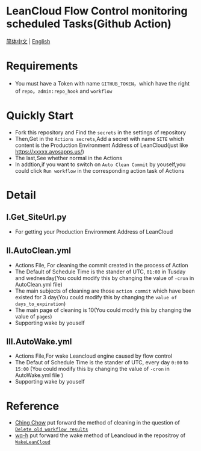 # LeanCloud Flow Control monitoring scheduled Tasks(Github Action)
[简体中文](https://github.com/ReverseSacle/Auto_Wake_LeanCloud/blob/main/README.md) | [English](https://github.com/ReverseSacle/Auto_Wake_LeanCloud/blob/main/README_EN.md)

# Requirements
+ You must have a Token with name  `GITHUB_TOKEN`，which have the right of `repo`，`admin:repo_hook` and `workflow`

# Quickly Start
+ Fork this repository and Find the `secrets` in the settings of repository
+ Then,Get in the `Actions secrets`,Add a secret with name `SITE` which content is the Production Environment Address of LeanCloud(just like https://xxxxx.avosapps.us/)
+ The last,See whether normal in the Actions
+ In addtion,if you want to switch on `Auto Clean Commit` by youself,you could click `Run workflow` in the corresponding action task of Actions

# Detail
## Ⅰ.Get_SiteUrl.py
+ For getting your Production Environment Address of LeanCloud

## Ⅱ.AutoClean.yml
+ Actions File, For cleaning the commit created in the process of Action
+ The Default of Schedule Time is the stander of UTC, `01:00` in Tusday and wednesday(You could modify this by changing the value of `-cron` in AutoClean.yml file)
+ The main subjects of cleaning are those `action commit` which have been existed for 3 day(You could modify this by changing the `value of days_to_expiration`)
+ The main page of cleaning is 10(You could modify this by changing the value of `pages`)
+ Supporting wake by youself

## Ⅲ.AutoWake.yml
+ Actions File,For wake Leancloud engine caused by flow control
+ The Defaut of Schedule Time is the stander of UTC, every day `0:00` to `15:00` (You could modify this by changing the value of `-cron` in AutoWake.yml file )
+ Supporting wake by youself


# Reference
+ [Ching Chow](https://github.com/chingc) put forward the method of cleaning in the question of [`Delete old workflow results`](https://github.community/t/delete-old-workflow-results/16152/2)
+ [wq-h](https://github.com/wq-h) put forward the wake method of Leancloud in the repositroy of [`WakeLeanCloud`](https://github.com/wq-h/WakeLeanCloud)

